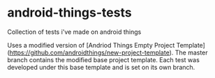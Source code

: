 # android-things-tests
Collection of tests i've made on android things

Uses a modified version of [Andriod Things Empty Project Template] (https://github.com/androidthings/new-project-template). The master branch contains the modified base project template. Each test was developed under this base template and is set on its own branch.
